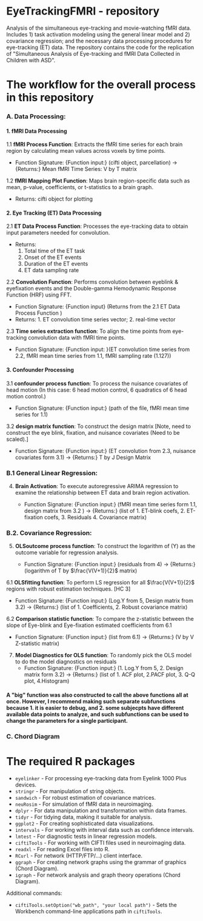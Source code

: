 # EyeTrackingFMRI - repository
Analysis of the simultaneous eye-tracking and movie-watching fMRI data. Includes 1) task activation modeling using the general linear model and 2) covariance regression; and the necessary data processing procedures for eye-tracking (ET) data. The repository contains the code for the replication of "Simultaneous Analysis of Eye-tracking and fMRI Data Collected in Children with ASD".

# The workflow for the overall process in this repository

### A. Data Processing:

#### 1. fMRI Data Processing
1.1 **fMRI Process Function**: Extracts the fMRI time series for each brain region by calculating mean values across voxels by time points.
  - Function Signature: {Function input:} (cifti object, parcellation) $\rightarrow$ {Returns:} Mean fMRI Time Series: V by T matrix

1.2 **fMRI Mapping Plot Function**: Maps brain region-specific data such as mean, p-value, coefficients, or t-statistics to a brain graph.
  - Returns: cifti object for plotting

#### 2. Eye Tracking (ET) Data Processing
2.1 **ET Data Process Function**: Processes the eye-tracking data to obtain input parameters needed for convolution.
  - Returns:
    1. Total time of the ET task
    2. Onset of the ET events
    3. Duration of the ET events
    4. ET data sampling rate

2.2 **Convolution Function**: Performs convolution between eyeblink & eyefixation events and the Double-gamma Hemodynamic Response Function (HRF) using FFT.
  - Function Signature: {Function input} (Returns from the 2.1 ET Data Process Function )
  - Returns: 1. ET convolution time series vector; 2. real-time vector

2.3 **Time series extraction function**: To align the time points from eye-tracking convolution data with fMRI time points.

   - Function Signature: {Function input: }(ET convolution time series from 2.2, fMRI mean time series from 1.1, fMRI sampling rate (1.127))

#### 3. Confounder Processing

3.1 **confounder process function**: To process the nuisance covariates of head motion (In this case: 6 head motion control, 6 quadratics of 6 head motion control.)

   - Function Signature: {Function input:} (path of the file, fMRI mean time series for 1.1)

3.2 **design matrix function**: To construct the design matrix [Note, need to construct the eye blink, fixation, and nuisance covariates (Need to be scaled).]

   - Function Signature: {Function input:} (ET convolution from 2.3, nuisance covariates form 3.1) $\rightarrow$ {Returns:} T by J Design Matrix

### B.1 General Linear Regression:

4. **Brain Activation**: To execute autoregressive ARIMA regression to examine the relationship between ET data and brain region activation.

   -  Function Signature: {Function input:} (fMRI mean time series form 1.1, design matrix from 3.2 ) $\rightarrow$ {Returns:} (list of 1. ET-blink coefs, 2. ET-fixation coefs, 3. Residuals 4. Covariance matrix)

### B.2. Covariance Regression:

5. **OLSoutcome process function**: To construct the logarithm of \(Y\) as the outcome variable for regression analysis.

   - Function Signature: {Function input:} (residuals from 4) $\rightarrow$ {Returns:} (logarithm of T by $\frac{V(V+1)}{2}$ matrix)

6.1 **OLSfitting function**: To perform LS regression for all $\frac{V(V+1)}{2}$ regions with robust estimation techniques. [HC 3]
   - Function Signature: {Function input:} (Log.Y from 5, Design matrix from 3.2) $\rightarrow$ {Returns:} (list of 1. Coefficients, 2. Robust covariance matrix)

6.2 **Comparison statistic function**: To compare the z-statistic between the slope of Eye-blink and Eye-fixation estimated coefficients from 6.1
   - Function Signature: {Function input:} (list from 6.1) $\rightarrow$ {Returns:} (V by V Z-statistic matrix)

7. **Model Diagnostics for OLS function**: To randomly pick the OLS model to do the model diagnostics on residuals
   - Function Signature: {Function input:} (1. Log.Y from 5, 2. Design matrix form 3.2) $\rightarrow$ {Returns:} (list of 1. ACF plot, 2.PACF plot, 3. Q-Q plot, 4.Histogram)
  
#### A "big" function was also constructed to call the above functions all at once. However, I recommend making such separate subfunctions because 1. it is easier to debug, and 2. some subjecpts have different available data points to analyze, and such subfunctions can be used to change the parameters for a single participant.

### C. Chord Diagram 

# The required R packages
- `eyelinker` - For processing eye-tracking data from Eyelink 1000 Plus devices.
- `stringr` - For manipulation of string objects.
- `sandwich` - For robust estimation of covariance matrices.
- `neuRosim` - For simulation of fMRI data in neuroimaging.
- `dplyr` - For data manipulation and transformation within data frames.
- `tidyr` - For tidying data, making it suitable for analysis.
- `ggplot2` - For creating sophisticated data visualizations.
- `intervals` - For working with interval data such as confidence intervals.
- `lmtest` - For diagnostic tests in linear regression models.
- `ciftiTools` - For working with CIFTI files used in neuroimaging data.
- `readxl` - For reading Excel files into R.
- `RCurl` - For network (HTTP/FTP/...) client interface.
- `ggraph` - For creating network graphs using the grammar of graphics (Chord Diagram).
- `igraph` - For network analysis and graph theory operations (Chord Diagram).
  
Additional commands:

- `ciftiTools.setOption("wb_path", "your local path")` - Sets the Workbench command-line applications path in `ciftiTools`.
